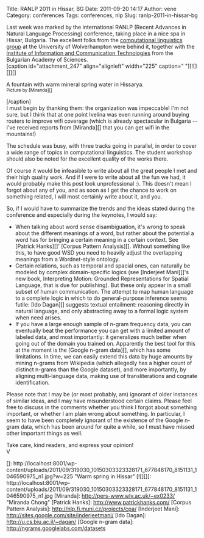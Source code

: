 Title: RANLP 2011 in Hissar, BG
Date: 2011-09-20 14:17
Author: vene
Category: conferences
Tags: conferences, nlp
Slug: ranlp-2011-in-hissar-bg

Last week was marked by the international RANLP (Recent Advances in
Natural Language Processing) conference, taking place in a nice spa in
Hissar, Bulgaria. The excellent folks from the [computational
linguistics group][] at the University of Wolverhampton were behind it,
together with the [Institute of Information and Communication
Technologies][] from the Bulgarian Academy of Sciences.  
[caption id="attachment\_247" align="alignleft" width="225" caption="
"][![][]][]

A fountain with warm mineral spring water in Hissarya.   
<small>Picture by [Miranda][]</small>

[/caption]  
I must begin by thanking them: the organization was impeccable! I'm not
sure, but I think that at one point Ivelina was even running around
buying routers to improve wifi coverage (which is already spectacular in
Bulgaria -- I've received reports from [Miranda][] that you can get wifi
in the mountains!)

The schedule was busy, with three tracks going in parallel, in order to
cover a wide range of topics in computational linguistics. The student
workshop should also be noted for the excellent quality of the works
there.

Of course it would be infeasible to write about all the great people I
met and their high quality work. And if I were to write about all the
fun we had, it would probably make this post look unprofessional :).
This doesn't mean I forgot about any of you, and as soon as I get the
chance to work on something related, I will most certainly write about
it, and you.

So, if I would have to summarize the trends and the ideas stated during
the conference and especially during the keynotes, I would say:

-   When talking about word sense disambiguation, it's wrong to speak
    about the different meanings of a word, but rather about the
    potential a word has for bringing a certain meaning in a certain
    context. See [Patrick Hanks][]' [Corpus Pattern Analysis][]. Without
    something like this, to have good WSD you need to heavily adjust the
    overlapping meanings from a Wordnet-style ontology.
-   Certain relations, such as temporal and spacial ones, can naturally
    be modeled by complex domain-specific logics (see [Inderjeet
    Mani][]'s new book, Interpreting Motion: Grounded Representations
    for Spatial Language, that is due for publishing). But these only
    appear in a small subset of human communication. The attempt to map
    human language to a complete logic in which to do general-purpose
    inference seems futile: [Ido Dagan][] suggests textual entailment:
    reasoning directly in natural language, and only abstracting away to
    a formal logic system when need arises.
-   If you have a large enough sample of n-gram frequency data, you can
    eventually beat the performance you can get with a limited amount of
    labeled data, and most importantly: it generalizes much better when
    going out of the domain you trained on. Apparently the best tool for
    this at the moment is the [Google n-gram data][], which has some
    limitations. In time, we can easily extend this data by huge amounts
    by mining n-grams from Wikipedia (which allegedly has a higher count
    of distinct n-grams than the Google dataset), and more importantly,
    by aligning multi-language data, making use of transliterations and
    cognate identification.

Please note that I may be (or most probably, am) ignorant of older
instances of similar ideas, and I may have misunderstood certain claims.
Please feel free to discuss in the comments whether you think I forgot
about something important, or whether I am plain wrong about something.
In particular, I seem to have been completely ignorant of the existence
of the Google n-gram data, which has been around for quite a while, so I
must have missed other important things as well.

Take care, kind readers, and express your opinion!  
V

  [computational linguistics group]: http://clg.wlv.ac.uk/
  [Institute of Information and Communication Technologies]: http://www.iict.bas.bg/EN/index.html
  []: http://localhost:8001/wp-content/uploads/2011/09/319030_10150303323328171_677848170_8151131_1046590975_n1.jpg?w=225
    "Warm spring in Hissar"
  [![][]]: http://localhost:8001/wp-content/uploads/2011/09/319030_10150303323328171_677848170_8151131_1046590975_n1.jpg
  [Miranda]: http://pers-www.wlv.ac.uk/~ex0233/ "Miranda Chong"
  [Patrick Hanks]: http://www.patrickhanks.com/
  [Corpus Pattern Analysis]: http://nlp.fi.muni.cz/projects/cpa/
  [Inderjeet Mani]: http://sites.google.com/site/inderjeetmani/
  [Ido Dagan]: http://u.cs.biu.ac.il/~dagan/
  [Google n-gram data]: http://ngrams.googlelabs.com/datasets
